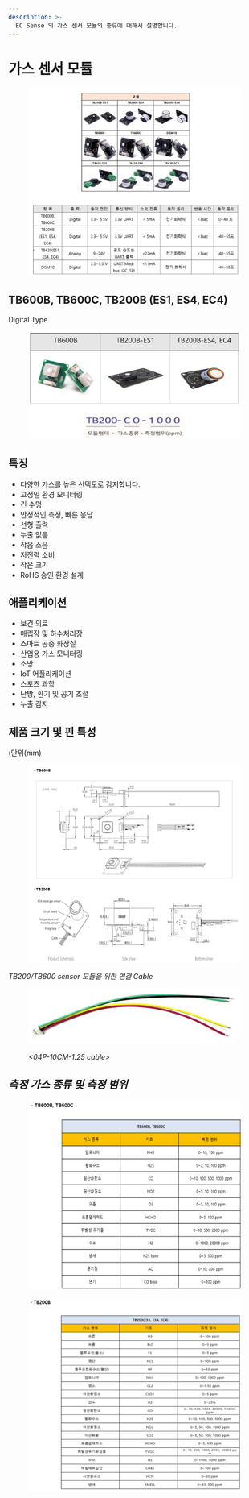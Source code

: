 ```yaml
---
description: >-
  EC Sense 의 가스 센서 모듈의 종류에 대해서 설명합니다.
---
```


# 가스 센서 모듈

<figure><img src="../../.gitbook/assets/module_main_pic (1).PNG" alt=""><figcaption></figcaption></figure>

## TB600B, TB600C, TB200B (ES1, ES4, EC4)

Digital Type

<figure><img src="../../.gitbook/assets/TB600_TB200_main_pic.PNG" alt=""><figcaption></figcaption></figure>

&#x20;

## 특징

* 다양한 가스를 높은 선택도로 감지합니다.
* 고정밀 환경 모니터링
* 긴 수명
* 안정적인 측정, 빠른 응답
* 선형 출력
* 누출 없음
* 작음 소음
* 저전력 소비
* 작은 크기
* RoHS 승인 환경 설계

## 애플리케이션

* 보건 의료
* 매립장 및 하수처리장
* 스마트 공중 화장실
* 산업용 가스 모니터링
* 소방
* IoT 어플리케이션
* 스포츠 과학
* 난방, 환기 및 공기 조절
* 누출 감지



## 제품 크기 및 핀 특성

(단위(mm)

<figure><img src="../../.gitbook/assets/TB600_TB200_pin_demension.PNG" alt=""><figcaption></figcaption></figure>

_TB200/TB600 sensor 모듈을 위한 연결 Cable_

<figure><img src="../../.gitbook/assets/tb200_600_cable.jpg" alt=""><figcaption><p><em>&#x3C;04P-10CM-1.25 cable></em></p></figcaption></figure>



## _측정 가스 종류 및 측정 범위_

<figure><img src="../../.gitbook/assets/tb600_tb200_gas_range.PNG" alt=""><figcaption></figcaption></figure>

<figure><img src="../../.gitbook/assets/tb200_gas_range.PNG" alt=""><figcaption></figcaption></figure>





